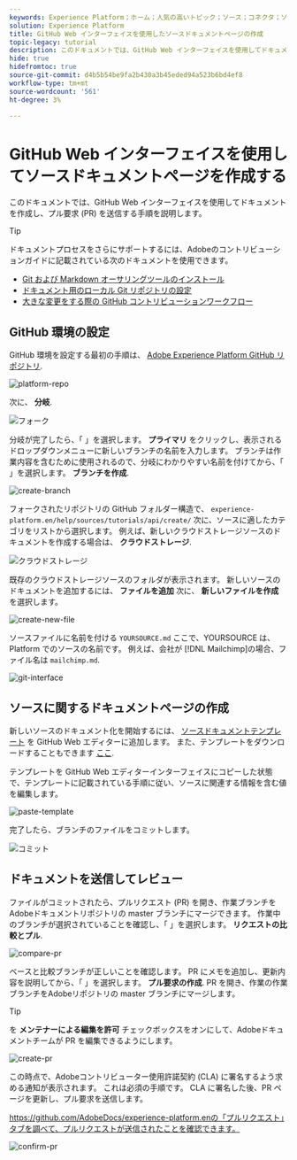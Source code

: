 ```yaml
---
keywords: Experience Platform；ホーム；人気の高いトピック；ソース；コネクタ；ソースコネクタ；ソース sdk;SDK;SDK
solution: Experience Platform
title: GitHub Web インターフェイスを使用したソースドキュメントページの作成
topic-legacy: tutorial
description: このドキュメントでは、GitHub Web インターフェイスを使用してドキュメントを作成し、プル要求 (PR) を送信する手順を説明します。
hide: true
hidefromtoc: true
source-git-commit: d4b5b54be9fa2b430a3b45eded94a523b6bd4ef8
workflow-type: tm+mt
source-wordcount: '561'
ht-degree: 3%

---
```


# GitHub Web インターフェイスを使用してソースドキュメントページを作成する

このドキュメントでは、GitHub Web インターフェイスを使用してドキュメントを作成し、プル要求 (PR) を送信する手順を説明します。

>[!TIP]
>
>ドキュメントプロセスをさらにサポートするには、Adobeのコントリビューションガイドに記載されている次のドキュメントを使用できます。 <ul><li>[Git および Markdown オーサリングツールのインストール](https://experienceleague.adobe.com/docs/contributor/contributor-guide/setup/install-tools.html?lang=en)</li><li>[ドキュメント用のローカル Git リポジトリの設定](https://experienceleague.adobe.com/docs/contributor/contributor-guide/setup/local-repo.html?lang=en)</li><li>[大きな変更をする際の GitHub コントリビューションワークフロー](https://experienceleague.adobe.com/docs/contributor/contributor-guide/setup/full-workflow.html?lang=en)</li></ul>

## GitHub 環境の設定

GitHub 環境を設定する最初の手順は、 [Adobe Experience Platform GitHub リポジトリ](https://github.com/AdobeDocs/experience-platform.en).

![platform-repo](../assets/platform-repo.png)

次に、 **分岐**.

![フォーク](../assets/fork.png)

分岐が完了したら、「 」を選択します。 **プライマリ** をクリックし、表示されるドロップダウンメニューに新しいブランチの名前を入力します。 ブランチは作業内容を含むために使用されるので、分岐にわかりやすい名前を付けてから、「 」を選択します。 **ブランチを作成**.

![create-branch](../assets/create-branch.png)

フォークされたリポジトリの GitHub フォルダー構造で、 `experience-platform.en/help/sources/tutorials/api/create/` 次に、ソースに適したカテゴリをリストから選択します。 例えば、新しいクラウドストレージソースのドキュメントを作成する場合は、 **クラウドストレージ**.

![クラウドストレージ](../assets/cloud-storage.png)

既存のクラウドストレージソースのフォルダが表示されます。 新しいソースのドキュメントを追加するには、 **ファイルを追加** 次に、 **新しいファイルを作成** を選択します。

![create-new-file](../assets/create-new-file.png)

ソースファイルに名前を付ける `YOURSOURCE.md` ここで、YOURSOURCE は、Platform でのソースの名前です。 例えば、会社が [!DNL Mailchimp]の場合、ファイル名は `mailchimp.md`.

![git-interface](../assets/git-interface.png)

## ソースに関するドキュメントページの作成

新しいソースのドキュメント化を開始するには、 [ソースドキュメントテンプレート](./template.md) を GitHub Web エディターに追加します。 また、テンプレートをダウンロードすることもできます [ここ](../assets/template.zip).

テンプレートを GitHub Web エディターインターフェイスにコピーした状態で、テンプレートに記載されている手順に従い、ソースに関連する情報を含む値を編集します。

![paste-template](../assets/paste-template.png)

完了したら、ブランチのファイルをコミットします。

![コミット](../assets/commit.png)

## ドキュメントを送信してレビュー

ファイルがコミットされたら、プルリクエスト (PR) を開き、作業ブランチをAdobeドキュメントリポジトリの master ブランチにマージできます。 作業中のブランチが選択されていることを確認し、「 」を選択します。 **リクエストの比較とプル**.

![compare-pr](../assets/compare-pr.png)

ベースと比較ブランチが正しいことを確認します。 PR にメモを追加し、更新内容を説明してから、「 」を選択します。 **プル要求の作成**. PR を開き、作業の作業ブランチをAdobeリポジトリの master ブランチにマージします。

>[!TIP]
>
>を **メンテナーによる編集を許可** チェックボックスをオンにして、Adobeドキュメントチームが PR を編集できるようにします。

![create-pr](../assets/create-pr.png)

この時点で、Adobeコントリビューター使用許諾契約 (CLA) に署名するよう求める通知が表示されます。 これは必須の手順です。 CLA に署名した後、PR ページを更新し、プル要求を送信します。

https://github.com/AdobeDocs/experience-platform.enの「プルリクエスト」タブを調べて、プルリクエストが送信されたことを確認できます。

![confirm-pr](../assets/confirm-pr.png)
